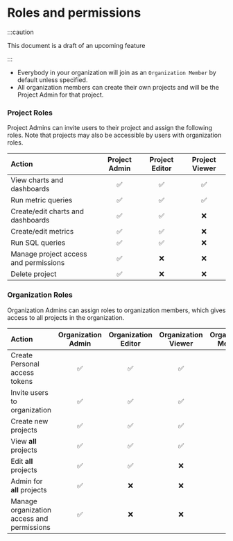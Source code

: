 # Roles and permissions

:::caution

This document is a draft of an upcoming feature

:::

* Everybody in your organization will join as an `Organization Member` by default unless specified.
* All organization members can create their own projects and will be the Project Admin for that project.

### Project Roles

Project Admins can invite users to their project and assign the following roles. Note that projects may also be 
accessible by users with organization roles.

| Action                                | Project Admin | Project Editor | Project Viewer  |
|:--------------------------------------|:-------------:|:--------------:|:---------------:|
| View charts and dashboards            |       ✅       |       ✅        |        ✅        |
| Run metric queries                    |       ✅       |       ✅        |        ✅        |
| Create/edit charts and dashboards     |       ✅       |       ✅        |        ❌        |    
| Create/edit metrics                   |       ✅       |       ✅        |        ❌        |
| Run SQL queries                       |       ✅       |       ✅        |        ❌        |
| Manage project access and permissions |       ✅       |       ❌        |        ❌        |
| Delete project                        |       ✅       |       ❌        |        ❌        |

### Organization Roles

Organization Admins can assign roles to organization members, which gives access to all projects in the organization.

| Action                                     | Organization Admin | Organization Editor | Organization Viewer | Organization Member |
|:-------------------------------------------|:------------------:|:-------------------:|:-------------------:|:-------------------:|
| Create Personal access tokens              |         ✅          |          ✅          |          ✅          |          ✅          |
| Invite users to organization               |         ✅          |          ✅          |          ✅          |          ✅          |
| Create new projects                        |         ✅          |          ✅          |          ✅          |          ✅          |   
| View **all** projects                      |         ✅          |          ✅          |          ✅          |          ❌          |
| Edit **all** projects                      |         ✅          |          ✅          |          ❌          |          ❌          |
| Admin for **all** projects                 |         ✅          |          ❌          |          ❌          |          ❌          |
| Manage organization access and permissions |         ✅          |          ❌          |          ❌          |          ❌          |
